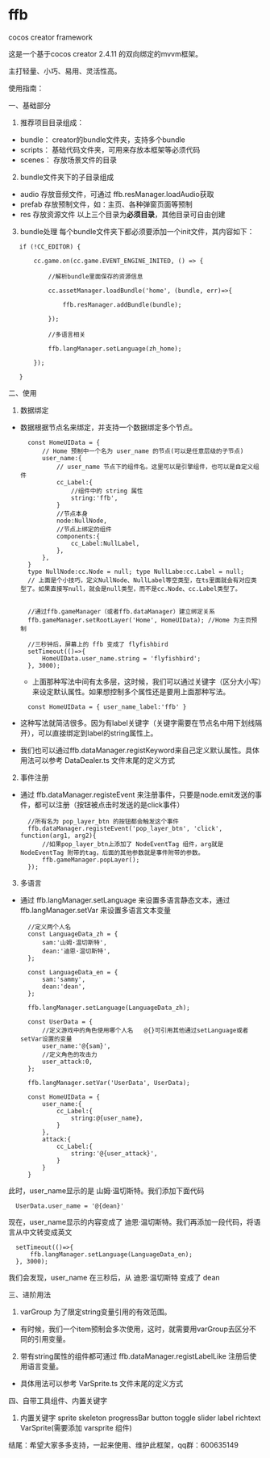 # ffb
cocos creator framework

这是一个基于cocos creator 2.4.11 的双向绑定的mvvm框架。

主打轻量、小巧、易用、灵活性高。

使用指南：

 一、基础部分
1. 推荐项目目录组成：
- bundle： creator的bundle文件夹，支持多个bundle 
- scripts： 基础代码文件夹，可用来存放本框架等必须代码
- scenes： 存放场景文件的目录

2. bundle文件夹下的子目录组成
- audio 存放音频文件，可通过 ffb.resManager.loadAudio获取
- prefab 存放预制文件，如：主页、各种弹窗页面等预制
- res 存放资源文件
以上三个目录为**必须目录**，其他目录可自由创建

3. bundle处理
每个bundle文件夹下都必须要添加一个init文件，其内容如下：
  ```
     if (!CC_EDITOR) {
 
         cc.game.on(cc.game.EVENT_ENGINE_INITED, () => {
 
             //解析bundle里面保存的资源信息
 
             cc.assetManager.loadBundle('home', (bundle, err)=>{
 
                 ffb.resManager.addBundle(bundle);
 
             });
 
             //多语言相关
 
             ffb.langManager.setLanguage(zh_home);
 
         });
 
     }
  ```

二、使用

1. 数据绑定
- 数据根据节点名来绑定，并支持一个数据绑定多个节点。
  ```
    const HomeUIData = {
        // Home 预制中一个名为 user_name 的节点(可以是任意层级的子节点)
        user_name:{           
            // user_name 节点下的组件名。这里可以是引擎组件，也可以是自定义组件                          
            cc_Label:{
                //组件中的 string 属性
                string:'ffb',                           
            }
            //节点本身
            node:NullNode,        
            //节点上绑定的组件                      
            components:{
                cc_Label:NullLabel,                     
            },
        },
    }
    type NullNode:cc.Node = null; type NullLabe:cc.Label = null; 
    // 上面是个小技巧，定义NullNode、NullLabel等空类型，在ts里面就会有对应类型了。如果直接写null，就会是null类型，而不是cc.Node、cc.Label类型了。   
    
    
    //通过ffb.gameManager（或者ffb.dataManager）建立绑定关系
    ffb.gameManager.setRootLayer('Home', HomeUIData); //Home 为主页预制
    
    //三秒钟后，屏幕上的 ffb 变成了 flyfishbird
    setTimeout(()=>{
        HomeUIData.user_name.string = 'flyfishbird';
    }, 3000);
  ```

  - 上面那种写法中间有太多层，这时候，我们可以通过关键字（区分大小写）来设定默认属性。如果想控制多个属性还是要用上面那种写法。

  ```
    const HomeUIData = { user_name_label:'ffb' }
  ```

- 这种写法就简洁很多。因为有label关键字（关键字需要在节点名中用下划线隔开），可以直接绑定到label的string属性上。
- 我们也可以通过ffb.dataManager.registKeyword来自己定义默认属性。具体用法可以参考 DataDealer.ts 文件末尾的定义方式

2. 事件注册
- 通过 ffb.dataManager.registeEvent 来注册事件，只要是node.emit发送的事件，都可以注册（按钮被点击时发送的是click事件）
  ```
    //所有名为 pop_layer_btn 的按钮都会触发这个事件
    ffb.dataManager.registeEvent('pop_layer_btn', 'click', function(arg1, arg2){
        //如果pop_layer_btn上添加了 NodeEventTag 组件，arg就是 NodeEventTag 附带的tag，后面的其他参数就是事件附带的参数。
        ffb.gameManager.popLayer();
    });
  ```

3. 多语言
- 通过 ffb.langManager.setLanguage 来设置多语言静态文本，通过 ffb.langManager.setVar 来设置多语言文本变量

  ```
    //定义两个人名
    const LanguageData_zh = {
        sam:'山姆·温切斯特',
        dean:'迪恩·温切斯特',
    };

    const LanguageData_en = {
        sam:'sammy',
        dean:'dean',
    };

    ffb.langManager.setLanguage(LanguageData_zh);

    const UserData = {
        //定义游戏中的角色使用哪个人名   @{}可引用其他通过setLanguage或者setVar设置的变量
        user_name:'@{sam}',     
        //定义角色的攻击力           
        user_attack:0,           
    };

    ffb.langManager.setVar('UserData', UserData);

    const HomeUIData = {
        user_name:{                                   
            cc_Label:{                                
                string:@{user_name},                         
            }
        },
        attack:{
            cc_Label:{                                
                string:'@{user_attack}',                         
            }
        }
    }
  ```

此时，user_name显示的是 山姆·温切斯特。我们添加下面代码

  ```
    UserData.user_name = '@{dean}'
  ```

现在，user_name显示的内容变成了 迪恩·温切斯特。我们再添加一段代码，将语言从中文转变成英文

  ```
    setTimeout(()=>{
        ffb.langManager.setLanguage(LanguageData_en);
    }, 3000);
  ```

我们会发现，user_name 在三秒后，从 迪恩·温切斯特 变成了 dean 

三、进阶用法
1. varGroup 为了限定string变量引用的有效范围。
- 有时候，我们一个item预制会多次使用，这时，就需要用varGroup去区分不同的引用变量。
2. 带有string属性的组件都可通过 ffb.dataManager.registLabelLike 注册后使用语言变量。
- 具体用法可以参考 VarSprite.ts 文件末尾的定义方式

四、自带工具组件、内置关键字
1. 内置关键字 sprite skeleton progressBar button toggle slider label richtext VarSprite(需要添加 varsprite 组件)

结尾：希望大家多多支持，一起来使用、维护此框架，qq群：600635149